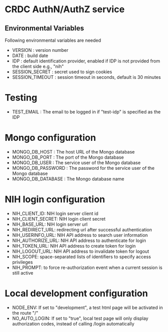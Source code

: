 # CRDC AuthN/AuthZ service

## Environmental Variables 
Following environmental variables are needed

- VERSION : version number
- DATE : build date
- IDP : default identification provider, enabled if IDP is not provided from the client side e.g., "nih" 
- SESSION_SECRET : secret used to sign cookies
- SESSION_TIMEOUT : session timeout in seconds, default is 30 minutes

# Testing
- TEST_EMAIL : The email to be logged in if "test-idp" is specified as the IDP
 
# Mongo configuration
- MONGO_DB_HOST : The host URL of the Mongo database
- MONGO_DB_PORT : The port of the Mongo database
- MONGO_DB_USER : The service user of the Mongo database
- MONGO_DB_PASSWORD : The password for the service user of the Mongo database
- MONGO_DB_DATABASE : The Mongo database name
 
# NIH login configuration
- NIH_CLIENT_ID: NIH login server client id
- NIH_CLIENT_SECRET: NIH login client secret
- NIH_BASE_URL: NIH login server url
- NIH_REDIRECT_URL: redirecting url after successful authentication
- NIH_USERINFO_URL: NIH API address to search user information
- NIH_AUTHORIZE_URL: NIH API address to authenticate for login
- NIH_TOKEN_URL: NIH API address to create token for login
- NIH_LOGOUT_URL: NIH API address to invalidate token for logout
- NIH_SCOPE: space-separated lists of identifiers to specify access privileges
- NIH_PROMPT: to force re-authorization event when a current session is still active

# Local development configuration
- NODE_ENV: If set to "development", a test html page will be activated in the route "/"
- NO_AUTO_LOGIN: If set to "true", local test page will only display authorization codes, instead of calling /login automatically